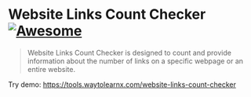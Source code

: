 # Website Links Count Checker [![Awesome](https://cdn.rawgit.com/sindresorhus/awesome/d7305f38d29fed78fa85652e3a63e154dd8e8829/media/badge.svg)](https://github.com/sindresorhus/awesome)

>Website Links Count Checker is designed to count and provide information about the number of links on a specific webpage or an entire website.

Try demo: https://tools.waytolearnx.com/website-links-count-checker
